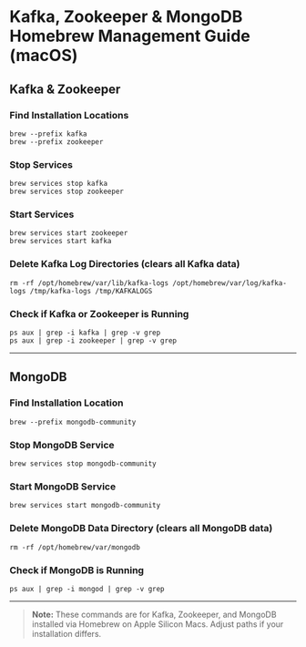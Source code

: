 # Kafka, Zookeeper & MongoDB Homebrew Management Guide (macOS)

## Kafka & Zookeeper

### Find Installation Locations
```
brew --prefix kafka
brew --prefix zookeeper
```

### Stop Services
```
brew services stop kafka
brew services stop zookeeper
```

### Start Services
```
brew services start zookeeper
brew services start kafka
```

### Delete Kafka Log Directories (clears all Kafka data)
```
rm -rf /opt/homebrew/var/lib/kafka-logs /opt/homebrew/var/log/kafka-logs /tmp/kafka-logs /tmp/KAFKALOGS
```

### Check if Kafka or Zookeeper is Running
```
ps aux | grep -i kafka | grep -v grep
ps aux | grep -i zookeeper | grep -v grep
```

---

## MongoDB

### Find Installation Location
```
brew --prefix mongodb-community
```

### Stop MongoDB Service
```
brew services stop mongodb-community
```

### Start MongoDB Service
```
brew services start mongodb-community
```

### Delete MongoDB Data Directory (clears all MongoDB data)
```
rm -rf /opt/homebrew/var/mongodb
```

### Check if MongoDB is Running
```
ps aux | grep -i mongod | grep -v grep
```

---

> **Note:** These commands are for Kafka, Zookeeper, and MongoDB installed via Homebrew on Apple Silicon Macs. Adjust paths if your installation differs.
